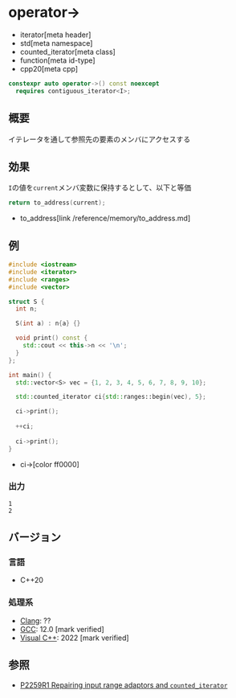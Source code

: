 # operator->
* iterator[meta header]
* std[meta namespace]
* counted_iterator[meta class]
* function[meta id-type]
* cpp20[meta cpp]

```cpp
constexpr auto operator->() const noexcept
  requires contiguous_iterator<I>;
```

## 概要
イテレータを通して参照先の要素のメンバにアクセスする

## 効果

`I`の値を`current`メンバ変数に保持するとして、以下と等価

```cpp
return to_address(current);
```
* to_address[link /reference/memory/to_address.md]

## 例
```cpp example
#include <iostream>
#include <iterator>
#include <ranges>
#include <vector>

struct S {
  int n;

  S(int a) : n{a} {}

  void print() const {
    std::cout << this->n << '\n';
  }
};

int main() {
  std::vector<S> vec = {1, 2, 3, 4, 5, 6, 7, 8, 9, 10};

  std::counted_iterator ci{std::ranges::begin(vec), 5};

  ci->print();
  
  ++ci;
  
  ci->print();
}
```
* ci->[color ff0000]

### 出力
```
1
2
```

## バージョン
### 言語
- C++20

### 処理系
- [Clang](/implementation.md#clang): ??
- [GCC](/implementation.md#gcc): 12.0 [mark verified]
- [Visual C++](/implementation.md#visual_cpp): 2022 [mark verified]

## 参照
- [P2259R1 Repairing input range adaptors and `counted_iterator`](https://www.open-std.org/jtc1/sc22/wg21/docs/papers/2021/p2259r1.html)
